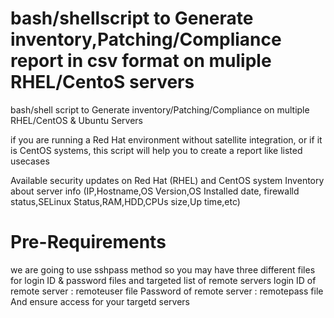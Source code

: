 # bash/shellscript to Generate inventory,Patching/Compliance report in csv format on muliple RHEL/CentoS servers
bash/shell script to Generate inventory/Patching/Compliance on multiple RHEL/CentOS &amp; Ubuntu Servers

if you are running a Red Hat environment without satellite integration, or if it is CentOS systems, this script will help you to create a report like listed usecases

Available security updates on Red Hat (RHEL) and CentOS system
Inventory about server info (IP,Hostname,OS Version,OS Installed date, firewalld status,SELinux Status,RAM,HDD,CPUs size,Up time,etc)

# Pre-Requirements
we are going to use sshpass method so you may have three different files for login ID & password files and targeted list of remote servers 
login ID of remote server : remoteuser file
Password of remote server : remotepass file 
And ensure access for your targetd servers 
